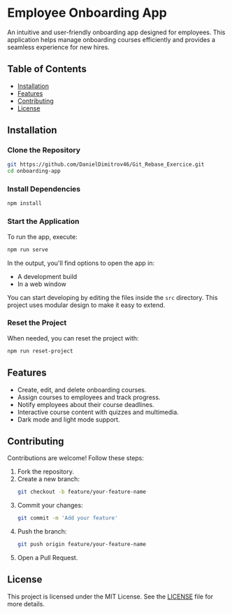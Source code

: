 # Employee Onboarding App

An intuitive and user-friendly onboarding app designed for employees. This application helps manage onboarding courses efficiently and provides a seamless experience for new hires.

## Table of Contents
- [Installation](#installation)
- [Features](#features)
- [Contributing](#contributing)
- [License](#license)

## Installation

### Clone the Repository
```bash
git https://github.com/DanielDimitrov46/Git_Rebase_Exercice.git
cd onboarding-app
```

### Install Dependencies
```bash
npm install
```

### Start the Application
To run the app, execute:
```bash
npm run serve
```

In the output, you'll find options to open the app in:
- A development build
- In a web window

You can start developing by editing the files inside the `src` directory. This project uses modular design to make it easy to extend.

### Reset the Project
When needed, you can reset the project with:
```bash
npm run reset-project
```

## Features
- Create, edit, and delete onboarding courses.
- Assign courses to employees and track progress.
- Notify employees about their course deadlines.
- Interactive course content with quizzes and multimedia.
- Dark mode and light mode support.

## Contributing

Contributions are welcome! Follow these steps:

1. Fork the repository.
2. Create a new branch:
   ```bash
   git checkout -b feature/your-feature-name
   ```
3. Commit your changes:
   ```bash
   git commit -m 'Add your feature'
   ```
4. Push the branch:
   ```bash
   git push origin feature/your-feature-name
   ```
5. Open a Pull Request.

## License

This project is licensed under the MIT License. See the [LICENSE](./LICENSE) file for more details.
